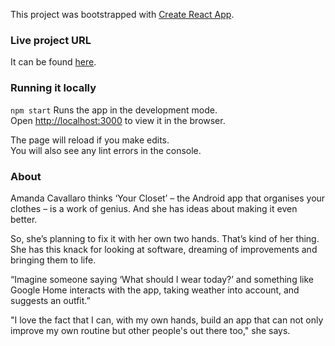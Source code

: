 This project was bootstrapped with [Create React App](https://github.com/facebook/create-react-app).

### Live project URL

It can be found [here](https://my-wardrobe-b2959.firebaseapp.com/).

### Running it locally

`npm start` Runs the app in the development mode.<br>
Open [http://localhost:3000](http://localhost:3000) to view it in the browser.

The page will reload if you make edits.<br>
You will also see any lint errors in the console.

### About

Amanda Cavallaro thinks ‘Your Closet’ – the Android app that organises your clothes – is a work of
genius. And she has ideas about making it even better.

So, she’s planning to fix it with her own two hands. That’s kind of her thing. She has this knack for
looking at software, dreaming of improvements and bringing them to life.

“Imagine someone saying ‘What should I wear today?’ and something like Google Home interacts
with the app, taking weather into account, and suggests an outfit.”


&quot;I love the fact that I can, with my own hands, build an app that can not only improve my own
routine but other people&#39;s out there too,&quot; she says.


